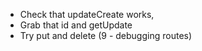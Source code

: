 - Check that updateCreate works,
- Grab that id and getUpdate 
- Try put and delete (9 - debugging routes)
